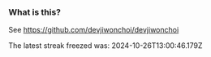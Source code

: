 
### What is this?

See https://github.com/devjiwonchoi/devjiwonchoi

The latest streak freezed was: 2024-10-26T13:00:46.179Z
